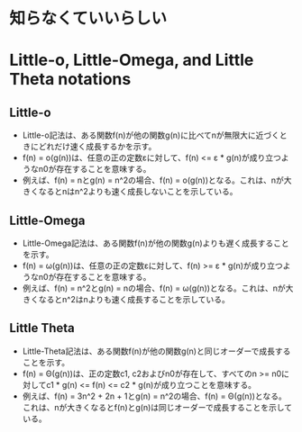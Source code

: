 # 知らなくていいらしい
# Little-o, Little-Omega, and Little Theta notations

## Little-o
- Little-o記法は、ある関数f(n)が他の関数g(n)に比べてnが無限大に近づくときにどれだけ速く成長するかを示す。
- f(n) = o(g(n))は、任意の正の定数εに対して、f(n) <= ε * g(n)が成り立つようなn0が存在することを意味する。
- 例えば、f(n) = nとg(n) = n^2の場合、f(n) = o(g(n))となる。これは、nが大きくなるとnはn^2よりも速く成長しないことを示している。

## Little-Omega
- Little-Omega記法は、ある関数f(n)が他の関数g(n)よりも遅く成長することを示す。
- f(n) = ω(g(n))は、任意の正の定数εに対して、f(n) >= ε * g(n)が成り立つようなn0が存在することを意味する。
- 例えば、f(n) = n^2とg(n) = nの場合、f(n) = ω(g(n))となる。これは、nが大きくなるとn^2はnよりも速く成長することを示している。

## Little Theta
- Little-Theta記法は、ある関数f(n)が他の関数g(n)と同じオーダーで成長することを示す。
- f(n) = Θ(g(n))は、正の定数c1, c2およびn0が存在して、すべてのn >= n0に対してc1 * g(n) <= f(n) <= c2 * g(n)が成り立つことを意味する。
- 例えば、f(n) = 3n^2 + 2n + 1とg(n) = n^2の場合、f(n) = Θ(g(n))となる。これは、nが大きくなるとf(n)とg(n)は同じオーダーで成長することを示している。
